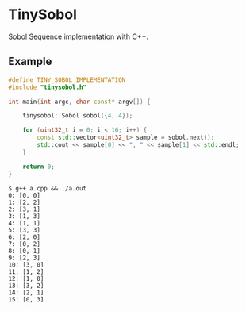 # TinySobol
[Sobol Sequence](https://en.wikipedia.org/wiki/Sobol_sequence) implementation with C++.

## Example

```cpp
#define TINY_SOBOL_IMPLEMENTATION
#include "tinysobol.h"

int main(int argc, char const* argv[]) {

    tinysobol::Sobol sobol({4, 4});

    for (uint32_t i = 0; i < 16; i++) {
        const std::vector<uint32_t> sample = sobol.next();
        std::cout << sample[0] << ", " << sample[1] << std::endl;
    }

    return 0;
}
```

```
$ g++ a.cpp && ./a.out
0: [0, 0]
1: [2, 2]
2: [3, 1]
3: [1, 3]
4: [1, 1]
5: [3, 3]
6: [2, 0]
7: [0, 2]
8: [0, 1]
9: [2, 3]
10: [3, 0]
11: [1, 2]
12: [1, 0]
13: [3, 2]
14: [2, 1]
15: [0, 3]
```
